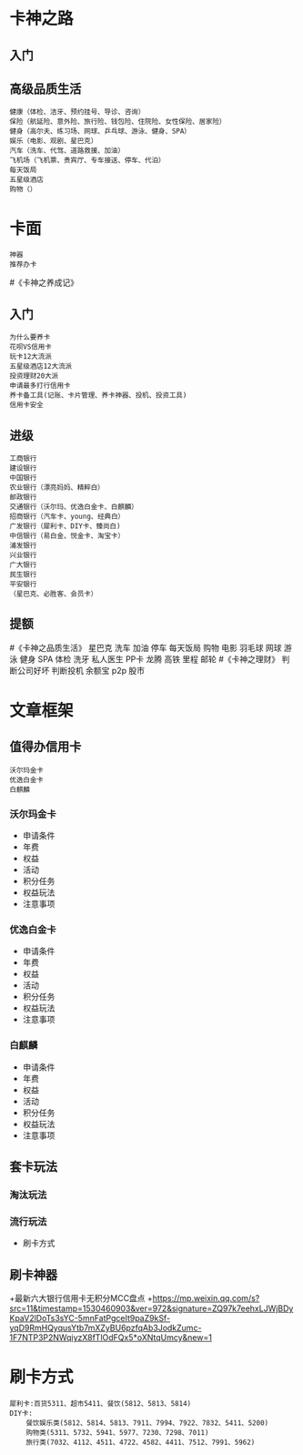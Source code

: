 # 卡神之路
## 入门
## 高级品质生活
    健康（体检、洁牙、预约挂号、导诊、咨询）
    保险（航延险、意外险、旅行险、钱包险、住院险、女性保险、居家险）
    健身（高尔夫、练习场、网球、乒乓球、游泳、健身、SPA）
    娱乐（电影、观剧、星巴克）
    汽车（洗车、代驾、道路救援、加油）
    飞机场（飞机票、贵宾厅、专车接送、停车、代泊）
    每天饭局
    五星级酒店
    购物（）
# 卡面
    神器
    推荐办卡
#《卡神之养成记》
## 入门
    为什么要养卡
    花呗VS信用卡
    玩卡12大流派
    五星级酒店12大流派
    投资理财20大派
    申请最多打行信用卡
    养卡备工具(记账、卡片管理、养卡神器、投机、投资工具)
    信用卡安全
## 进级
    工商银行
    建设银行
    中国银行
    农业银行（漂亮妈妈、精粹白）
    邮政银行
    交通银行（沃尔玛、优逸白金卡、白麒麟）
    招商银行（汽车卡、young、经典白）
    广发银行（犀利卡、DIY卡、臻尚白)
    中信银行（易白金、悦金卡、淘宝卡）
    浦发银行
    兴业银行
    广大银行
    民生银行
    平安银行
    （星巴克、必胜客、会员卡）
## 提额
#《卡神之品质生活》
    星巴克
    洗车
    加油
    停车
    每天饭局
    购物
    电影
    羽毛球
    网球
    游泳
    健身
    SPA
    体检
    洗牙
    私人医生
    PP卡
    龙腾
    高铁
    里程
    邮轮
#《卡神之理财》
    判断公司好坏
    判断投机
    余额宝
    p2p
    股市


# 文章框架
## 值得办信用卡
    沃尔玛金卡
    优逸白金卡
    白麒麟
### 沃尔玛金卡
* 申请条件
* 年费
* 权益
* 活动
* 积分任务
* 权益玩法
* 注意事项
### 优逸白金卡
* 申请条件
* 年费
* 权益
* 活动
* 积分任务
* 权益玩法
* 注意事项
### 白麒麟
* 申请条件
* 年费
* 权益
* 活动
* 积分任务
* 权益玩法
* 注意事项
## 套卡玩法
### 淘汰玩法
### 流行玩法
* 刷卡方式
## 刷卡神器

+最新六大银行信用卡无积分MCC盘点
+https://mp.weixin.qq.com/s?src=11&timestamp=1530460903&ver=972&signature=ZQ97k7eehxLJWjBDyKpaV2lDoTs3sYC-5mnFatPgceIt9paZ9kSf-yqD9RmHQyqusYtb7mXZyBU6pzfqAb3JodkZumc-1F7NTP3P2NWqiyzX8fTlOdFQx5*oXNtqUmcy&new=1
# 刷卡方式
    犀利卡:百货5311、超市5411、餐饮(5812、5813、5814)
    DIY卡:
        餐饮娱乐类(5812、5814、5813、7911、7994、7922、7832、5411、5200)
        购物类(5311、5732、5941、5977、7230、7298、7011)
        旅行类(7032、4112、4511、4722、4582、4411、7512、7991、5962)
